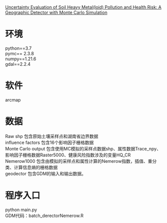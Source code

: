 
[Uncertainty Evaluation of Soil Heavy Metal(loid) Pollution and Health Risk: A Geographic Detector with Monte Carlo Simulation](https://www.mdpi.com/2305-6304/11/12/1006 "论文")

# 环境
python==3.7  
pymc== 2.3.8  
numpy==1.21.6  
gdal==2.2.4  

# 软件
arcmap

# 数据
Raw shp 包含原始土壤采样点和湖南省边界数据  
influence factors 包含16个影响因子栅格数据  
Monte Carlo output 包含使用MC模拟的采样点数据shp、属性数据Trace_npy、影响因子栅格数据Raster5000、健康风险指数涉及的变量HQ_CR  
Nemerow1000 包含由模拟的采样点和属性计算的Nemerow指数，插值、重分类、计算信息熵的栅格数据  
geodector 包含GDM的输入和输出数据。  

# 程序入口
python main.py  
GDM代码：batch_derectorNemerow.R



